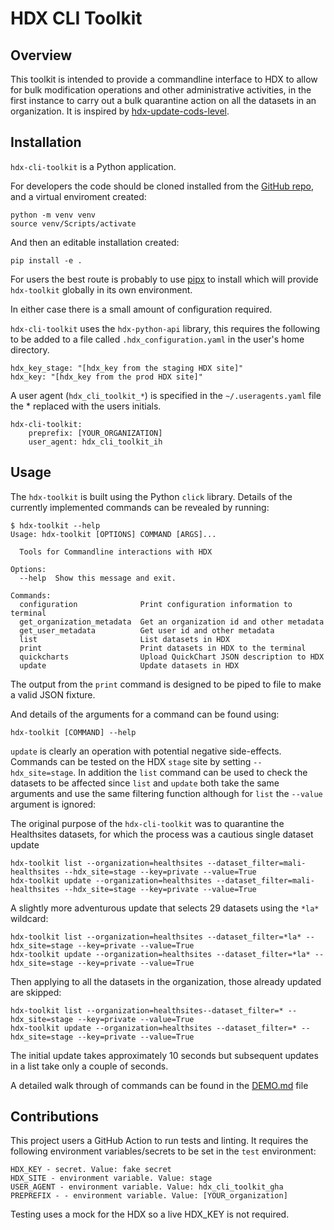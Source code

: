 # HDX CLI Toolkit

## Overview

This toolkit is intended to provide a commandline interface to HDX to allow for bulk modification operations and other administrative activities, in the first instance to carry out a bulk quarantine action on all the datasets in an organization. It is inspired by [hdx-update-cods-level](https://github.com/b-j-mills/hdx-update-cods-level/tree/main).

## Installation
`hdx-cli-toolkit` is a Python application. 

For developers the code should be cloned installed from the [GitHub repo](https://github.com/OCHA-DAP/hdx-cli-toolkit), and a virtual enviroment created:

```shell
python -m venv venv
source venv/Scripts/activate
```

And then an editable installation created:

```shell
pip install -e .
```

For users the best route is probably to use [pipx](https://pypi.org/project/pipx/) to install which will provide `hdx-toolkit` globally in its own environment.

In either case there is a small amount of configuration required.

`hdx-cli-toolkit` uses the `hdx-python-api` library, this requires the following to be added to a file called `.hdx_configuration.yaml` in the user's home directory.

```
hdx_key_stage: "[hdx_key from the staging HDX site]"
hdx_key: "[hdx_key from the prod HDX site]"
```

A user agent (`hdx_cli_toolkit_*`) is specified in the `~/.useragents.yaml` file the * replaced with the users initials.
```
hdx-cli-toolkit:
    preprefix: [YOUR_ORGANIZATION]
    user_agent: hdx_cli_toolkit_ih
```


## Usage

The `hdx-toolkit` is built using the Python `click` library. Details of the currently implemented commands can be revealed by running:

```
$ hdx-toolkit --help
Usage: hdx-toolkit [OPTIONS] COMMAND [ARGS]...

  Tools for Commandline interactions with HDX

Options:
  --help  Show this message and exit.

Commands:
  configuration              Print configuration information to terminal
  get_organization_metadata  Get an organization id and other metadata
  get_user_metadata          Get user id and other metadata
  list                       List datasets in HDX
  print                      Print datasets in HDX to the terminal
  quickcharts                Upload QuickChart JSON description to HDX
  update                     Update datasets in HDX
```

The output from the `print` command is designed to be piped to file to make a valid JSON fixture.

And details of the arguments for a command can be found using:

```
hdx-toolkit [COMMAND] --help
```

`update` is clearly an operation with potential negative side-effects. Commands can be tested on the HDX `stage` site by setting `--hdx_site=stage`. In addition the `list` command can be used to check the datasets to be affected since `list` and `update` both take the same arguments and use the same filtering function although for `list` the `--value` argument is ignored:

The original purpose of the `hdx-cli-toolkit` was to quarantine the Healthsites datasets, for which the process was a cautious single dataset update
```shell
hdx-toolkit list --organization=healthsites --dataset_filter=mali-healthsites --hdx_site=stage --key=private --value=True
hdx-toolkit update --organization=healthsites --dataset_filter=mali-healthsites --hdx_site=stage --key=private --value=True
```

A slightly more adventurous update that selects 29 datasets using the `*la*` wildcard:

```shell
hdx-toolkit list --organization=healthsites --dataset_filter=*la* --hdx_site=stage --key=private --value=True
hdx-toolkit update --organization=healthsites --dataset_filter=*la* --hdx_site=stage --key=private --value=True
```

Then applying to all the datasets in the organization, those already updated are skipped:

```shell
hdx-toolkit list --organization=healthsites--dataset_filter=* --hdx_site=stage --key=private --value=True
hdx-toolkit update --organization=healthsites --dataset_filter=* --hdx_site=stage --key=private --value=True
```
The initial update takes approximately 10 seconds but subsequent updates in a list take only a couple of seconds.

A detailed walk through of commands can be found in the [DEMO.md](DEMO.md) file

## Contributions

This project users a GitHub Action to run tests and linting. It requires the following environment variables/secrets to be set in the `test` environment:

```
HDX_KEY - secret. Value: fake secret
HDX_SITE - environment variable. Value: stage
USER_AGENT - environment variable. Value: hdx_cli_toolkit_gha
PREPREFIX - - environment variable. Value: [YOUR_organization]
```

Testing uses a mock for the HDX so a live HDX_KEY is not required.



